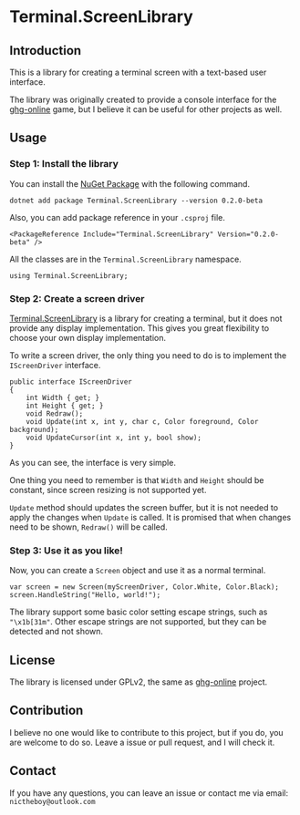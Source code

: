 Terminal.ScreenLibrary
======================

## Introduction

This is a library for creating a terminal screen 
with a text-based user interface.

The library was originally created to provide a
console interface for the [ghg-online](https://github.com/ghg-online/ghg-online)
game, but I believe it can be useful for other
projects as well.

## Usage

### Step 1: Install the library

You can install the [NuGet Package](https://www.nuget.org/packages/Terminal.ScreenLibrary/0.1.0-beta)
with the following command.
```
dotnet add package Terminal.ScreenLibrary --version 0.2.0-beta
```

Also, you can add package reference in 
your `.csproj` file.
```
<PackageReference Include="Terminal.ScreenLibrary" Version="0.2.0-beta" />
```

All the classes are in the `Terminal.ScreenLibrary` namespace.
```
using Terminal.ScreenLibrary;
```


### Step 2: Create a screen driver

[Terminal.ScreenLibrary](https://github.com/ghg-online/Terminal.ScreenLibrary)
is a library for creating a terminal,
but it does not provide any display implementation.
This gives you great flexibility to choose
your own display implementation.


To write a screen driver, the only thing
you need to do is to implement the `IScreenDriver` interface.
```
public interface IScreenDriver
{
    int Width { get; }
    int Height { get; }
    void Redraw();
    void Update(int x, int y, char c, Color foreground, Color background);
    void UpdateCursor(int x, int y, bool show);
}
```
As you can see, the interface is very simple.

One thing you need to remember is that `Width`
and `Height` should be constant, since screen
resizing is not supported yet.

`Update` method should updates the screen buffer, but it is not needed
to apply the changes when `Update` is called.
It is promised that when changes need to be shown,
`Redraw()` will be called.

### Step 3: Use it as you like!

Now, you can create
a `Screen` object and use it as a normal terminal.
```
var screen = new Screen(myScreenDriver, Color.White, Color.Black);
screen.HandleString("Hello, world!");
```

The library support some basic color setting escape
strings, such as `"\x1b[31m"`. Other escape strings
are not supported, but they can be detected and not shown.

## License
The library is licensed under GPLv2, the same
as [ghg-online](https://github.com/ghg-online/ghg-online)
project.

## Contribution
I believe no one would like to contribute to this
project, but if you do, you are welcome to do so.
Leave a issue or pull request, and I will check it.

## Contact
If you have any questions, you can leave an issue
or contact me via email: `nictheboy@outlook.com`